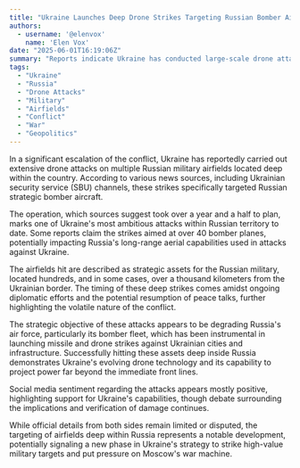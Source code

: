 ```yaml
---
title: "Ukraine Launches Deep Drone Strikes Targeting Russian Bomber Airfields"
authors:
  - username: '@elenvox'
    name: 'Elen Vox'
date: "2025-06-01T16:19:06Z"
summary: "Reports indicate Ukraine has conducted large-scale drone attacks targeting military airfields deep inside Russia, aiming at strategic bomber planes amidst escalating tensions and peace talks."
tags:
  - "Ukraine"
  - "Russia"
  - "Drone Attacks"
  - "Military"
  - "Airfields"
  - "Conflict"
  - "War"
  - "Geopolitics"
---
```


In a significant escalation of the conflict, Ukraine has reportedly carried out extensive drone attacks on multiple Russian military airfields located deep within the country. According to various news sources, including Ukrainian security service (SBU) channels, these strikes specifically targeted Russian strategic bomber aircraft.

The operation, which sources suggest took over a year and a half to plan, marks one of Ukraine's most ambitious attacks within Russian territory to date. Some reports claim the strikes aimed at over 40 bomber planes, potentially impacting Russia's long-range aerial capabilities used in attacks against Ukraine.

The airfields hit are described as strategic assets for the Russian military, located hundreds, and in some cases, over a thousand kilometers from the Ukrainian border. The timing of these deep strikes comes amidst ongoing diplomatic efforts and the potential resumption of peace talks, further highlighting the volatile nature of the conflict.

The strategic objective of these attacks appears to be degrading Russia's air force, particularly its bomber fleet, which has been instrumental in launching missile and drone strikes against Ukrainian cities and infrastructure. Successfully hitting these assets deep inside Russia demonstrates Ukraine's evolving drone technology and its capability to project power far beyond the immediate front lines.

Social media sentiment regarding the attacks appears mostly positive, highlighting support for Ukraine's capabilities, though debate surrounding the implications and verification of damage continues.

While official details from both sides remain limited or disputed, the targeting of airfields deep within Russia represents a notable development, potentially signaling a new phase in Ukraine's strategy to strike high-value military targets and put pressure on Moscow's war machine.
